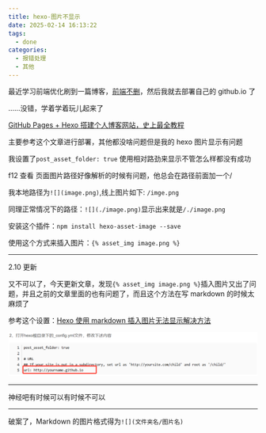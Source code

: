 ```yaml
---
title: hexo-图片不显示
date: 2025-02-14 16:13:22
tags:
  - done
categories:
  - 报错处理
  - 其他
---
```


最近学习前端优化刷到一篇博客，[前端不删](https://godbasin.github.io/front-end-playground/front-end-work/front-end-days/a-book-with-one-story.html#%E8%BD%AC%E5%9C%BA%E7%94%B5%E5%AD%90%E4%B9%A6)，然后我就去部署自己的 github.io 了

……没错，学着学着玩儿起来了

[GitHub Pages + Hexo 搭建个人博客网站，史上最全教程](https://blog.csdn.net/yaorongke/article/details/119089190)

主要参考这个文章进行部署，其他都没啥问题但是我的 hexo 图片显示有问题

我设置了`post_asset_folder: true` 使用相对路劲来显示不管怎么样都没有成功

f12 查看 页面图片路径好像解析的时候有问题，他总会在路径前面加一个/

我本地路径为`![](image.png)`,线上图片如下: `/imge.png`

同理正常情况下的路径：`![](./image.png)`显示出来就是`/./image.png`

安装这个插件：`npm install hexo-asset-image --save`

使用这个方式来插入图片：`{% asset_img image.png %}`

---

2.10 更新

又不可以了，今天更新文章，发现`{% asset_img image.png %}`插入图片又出了问题，并且之前的文章里面的也有问题了，而且这个方法在写 markdown 的时候太麻烦了

参考这个设置：[Hexo 使用 markdown 插入图片无法显示解决方法](https://blog.csdn.net/m0_55037604/article/details/113460538)

![](hexo-图片不显示/image.png)

---

神经吧有时候可以有时候不可以

---

破案了，Markdown 的图片格式得为`![](文件夹名/图片名)`
